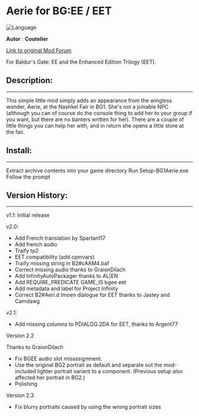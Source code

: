 # Aerie for BG:EE / EET

![Language](https://img.shields.io/static/v1?label=language&message=english%20%7C%20french%20%7C%20russian%20%7C%20&color=informational)

**Autor** : **Coutelier**

[Link to original Mod Forum](https://forums.beamdog.com/discussion/38824/aerie-in-bg-ee-v1-1/p1)


For Baldur's Gate: EE and the Enhanced Edition Trilogy (EET).


## Description:
------------

This simple little mod simply adds an appearance from the wingless wonder, Aerie, at the Nashkel Fair in BG1. She's not a joinable NPC (although you can of course do the console thing to add her to your group if you want, but there are no banters written for her). There are a couple of little things you can help her with, and in return she opens a little store at the fair.


## Install:
--------

Extract archive contents into your game directory
Run Setup-BG1Aerie.exe
Follow the prompt


## Version History:
----------------

v1.1: Initial release

v2.0:

- Add French translation by Spartan117
- Add french audio
- Traify tp2
- EET compatibility (add cpmvars)
- Traify missing string in B2#cAAM4.baf
- Correct missing audio thanks to GraionDilach
- Add InfinityAutoPackager thanks to AL|EN
- Add REQUIRE_PREDICATE GAME_IS bgee eet
- Add metadata and label for Project Infinity
- Correct B2#Aeri.d Imoen dialogue for EET thanks to Jastey and Camdawg

v2.1:

- Add missing columns to PDIALOG.2DA for EET, thanks to Argent77

Version 2.2 

Thanks to GraionDilach

- Fix BGEE audio slot misassignment.
- Use the original BG2 portrait as default and separate out the mod-included lighter portrait variant to a component. (Previous setup also affected her portrait in BG2.)
- Polishing

Version 2.3

- Fix blurry portraits caused by using the wrong portrait sizes
